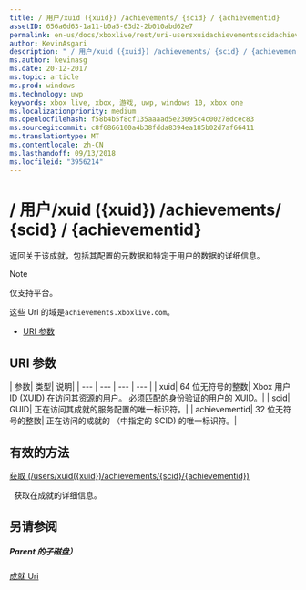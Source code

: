 ```yaml
---
title: / 用户/xuid ({xuid}) /achievements/ {scid} / {achievementid}
assetID: 656a6d63-1a11-b0a5-63d2-2b010abd62e7
permalink: en-us/docs/xboxlive/rest/uri-usersxuidachievementsscidachievementid.html
author: KevinAsgari
description: " / 用户/xuid ({xuid}) /achievements/ {scid} / {achievementid}"
ms.author: kevinasg
ms.date: 20-12-2017
ms.topic: article
ms.prod: windows
ms.technology: uwp
keywords: xbox live, xbox, 游戏, uwp, windows 10, xbox one
ms.localizationpriority: medium
ms.openlocfilehash: f58b4b5f8cf135aaaad5e23095c4c00278dcec83
ms.sourcegitcommit: c8f6866100a4b38fdda8394ea185b02d7af66411
ms.translationtype: MT
ms.contentlocale: zh-CN
ms.lasthandoff: 09/13/2018
ms.locfileid: "3956214"
---
```

# <a name="usersxuidxuidachievementsscidachievementid"></a>/ 用户/xuid ({xuid}) /achievements/ {scid} / {achievementid}
返回关于该成就，包括其配置的元数据和特定于用户的数据的详细信息。 

> [!NOTE] 
> 仅支持平台。 

 
这些 Uri 的域是`achievements.xboxlive.com`。
 
  * [URI 参数](#ID4E2)
 
<a id="ID4E2"></a>

 
## <a name="uri-parameters"></a>URI 参数
 
| 参数| 类型| 说明| 
| --- | --- | --- | --- | 
| xuid| 64 位无符号的整数| Xbox 用户 ID (XUID) 在访问其资源的用户。 必须匹配的身份验证的用户的 XUID。| 
| scid| GUID| 正在访问其成就的服务配置的唯一标识符。| 
| achievementid| 32 位无符号的整数| 正在访问的成就的 （中指定的 SCID) 的唯一标识符。| 
  
<a id="ID4EMC"></a>

 
## <a name="valid-methods"></a>有效的方法

[获取 (/users/xuid({xuid})/achievements/{scid}/{achievementid})](uri-usersxuidachievementsscidachievementidget.md)

&nbsp;&nbsp;获取在成就的详细信息。
 
<a id="ID4EWC"></a>

 
## <a name="see-also"></a>另请参阅
 
<a id="ID4EYC"></a>

 
##### <a name="parent"></a>Parent 的子磁盘） 

[成就 Uri](atoc-reference-achievementsv2.md)

   